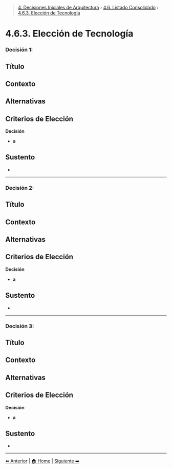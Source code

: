 > [4. Decisiones Iniciales de Arquitectura](../../4.md) › [4.6. Listado Consolidado](../4.6.md) › [4.6.3. Elección de Tecnología](4.6.3.md)

# 4.6.3. Elección de Tecnología

### Decisión 1:

**Título**
- 

**Contexto**
- 

**Alternativas**
- 

**Criterios de Elección**
- 

**Decisión**
- **a**

**Sustento**
- 
- 
---

### Decisión 2:

**Título**
- 

**Contexto**
- 

**Alternativas**
- 

**Criterios de Elección**
- 

**Decisión**
- **a**

**Sustento**
- 
- 

---

### Decisión 3:

**Título**
- 

**Contexto**
- 

**Alternativas**
- 

**Criterios de Elección**
- 

**Decisión**
- **a**

**Sustento**
- 
- 

---

[⬅️ Anterior](../4.6.2/4.6.2.md) | [🏠 Home](../../../README.md) | [Siguiente ➡️](../4.6.4/4.6.4.md)